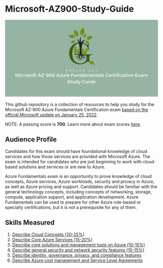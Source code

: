 # Microsoft-AZ900-Study-Guide

![AZ-900 Banner Image](/IMG/Repo-Banner.png)

This github repository is a collection of resources to help you study for the Microsoft AZ-900 Azure Fundamentals Certification exam [based on the official Microsoft update on January 25, 2022](https://query.prod.cms.rt.microsoft.com/cms/api/am/binary/RE3VwUY).

NOTE: A passing score is **700**. Learn more about exam scores [here](https://docs.microsoft.com/en-us/learn/certifications/exam-scoring-reports#scores-needed-to-pass-exams).

## Audience Profile
Candidates for this exam should have foundational knowledge of cloud services and how those services are provided with Microsoft Azure. The exam is intended for candidates who are just beginning to work with cloud-based solutions and services or are new to Azure.

Azure Fundamentals exam is an opportunity to prove knowledge of cloud concepts, Azure services, Azure workloads, security and privacy in Azure, as well as Azure pricing and support. Candidates should be familiar with the general technology concepts, including concepts of networking, storage, compute, application support, and application development. Azure Fundamentals can be used to prepare for other Azure role-based or specialty certifications, but it is not a prerequisite for any of them.

## Skills Measured
1. [Describe Cloud Concepts (20-25%)](1-Cloud-Concepts\sec1.md)
2. [Describe Core Azure Services (15-20%)](2-Azure-Services\sec2.md)
3. [Describe core solutions and management tools on Azure (10-15%)](3-Core-Solutions\sec3.md)
4. [Describe general security and network security features (10-15%)](4-General-Security\sec4.md)
5. [Describe identity, governance, privacy, and compliance features](5-Identity-Governance\sec5.md)
6. [Describe Azure cost management and Service Level Agreements](6-Cost-Management\sec6.md)